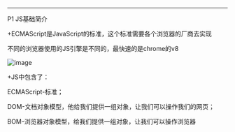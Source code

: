 -------
P1 JS基础简介

+ECMAScript是JavaScript的标准，这个标准需要各个浏览器的厂商去实现

不同的浏览器使用的JS引擎是不同的，最快速的是chrome的v8

![image](https://user-images.githubusercontent.com/55564937/127607564-2b595049-fd4d-4870-bc3f-31dbb38eccfc.png)

+JS中包含了：

ECMAScript-标准；

DOM-文档对象模型，他给我们提供一组对象，让我们可以操作我们的网页；

BOM-浏览器对象模型，给我们提供一组对象，让我们可以操作浏览器

